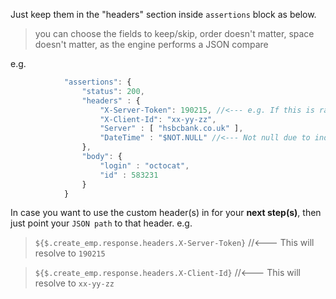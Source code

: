 Just keep them in the "headers" section inside `assertions` block as below.
> you can choose the fields to keep/skip, order doesn't matter, space doesn't matter,
as the engine performs a JSON compare

e.g.
```javaScript
            "assertions": {
                "status": 200,
                "headers" : {
                    "X-Server-Token": 190215, //<--- e.g. If this is random/indeterministic, then use "$NOT.NULL"
                    "X-Client-Id": "xx-yy-zz",
                    "Server" : [ "hsbcbank.co.uk" ],
                    "DateTime" : "$NOT.NULL" //<--- Not null due to indeterministic for every response 
                },
                "body": {
                    "login" : "octocat",
                    "id" : 583231
                }
            }
```

In case you want to use the custom header(s) in for your **next step(s)**, then just point your `JSON path` to that header. 
e.g.
> `${$.create_emp.response.headers.X-Server-Token}`  //<--- This will resolve to `190215`

> `${$.create_emp.response.headers.X-Client-Id}`  //<--- This will resolve to `xx-yy-zz`
